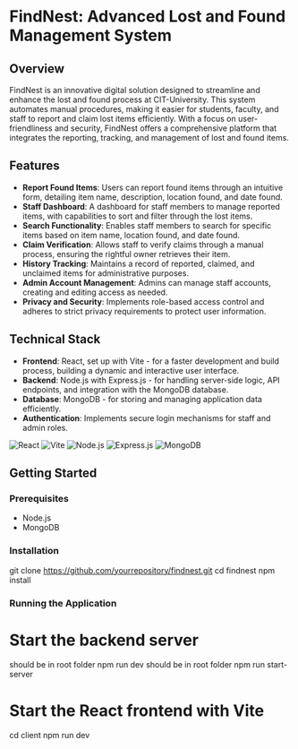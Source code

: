# FindNest: Advanced Lost and Found Management System

## Overview
FindNest is an innovative digital solution designed to streamline and enhance the lost and found process at CIT-University. This system automates manual procedures, making it easier for students, faculty, and staff to report and claim lost items efficiently. With a focus on user-friendliness and security, FindNest offers a comprehensive platform that integrates the reporting, tracking, and management of lost and found items.

## Features
- **Report Found Items**: Users can report found items through an intuitive form, detailing item name, description, location found, and date found.
- **Staff Dashboard**: A dashboard for staff members to manage reported items, with capabilities to sort and filter through the lost items.
- **Search Functionality**: Enables staff members to search for specific items based on item name, location found, and date found.
- **Claim Verification**: Allows staff to verify claims through a manual process, ensuring the rightful owner retrieves their item.
- **History Tracking**: Maintains a record of reported, claimed, and unclaimed items for administrative purposes.
- **Admin Account Management**: Admins can manage staff accounts, creating and editing access as needed.
- **Privacy and Security**: Implements role-based access control and adheres to strict privacy requirements to protect user information.

## Technical Stack

- **Frontend**: React, set up with Vite - for a faster development and build process, building a dynamic and interactive user interface.
- **Backend**: Node.js with Express.js - for handling server-side logic, API endpoints, and integration with the MongoDB database.
- **Database**: MongoDB - for storing and managing application data efficiently.
- **Authentication**: Implements secure login mechanisms for staff and admin roles.

![React](https://img.shields.io/badge/-React-20232A?style=for-the-badge&logo=react&logoColor=61DAFB)
![Vite](https://img.shields.io/badge/-Vite-B73BFE?style=for-the-badge&logo=vite&logoColor=FFD62E)
![Node.js](https://img.shields.io/badge/-Node.js-339933?style=for-the-badge&logo=nodedotjs&logoColor=white)
![Express.js](https://img.shields.io/badge/-Express.js-000000?style=for-the-badge&logo=express&logoColor=white)
![MongoDB](https://img.shields.io/badge/-MongoDB-47A248?style=for-the-badge&logo=mongodb&logoColor=white)

## Getting Started

### Prerequisites
- Node.js
- MongoDB

### Installation
git clone https://github.com/yourrepository/findnest.git
cd findnest
npm install

### Running the Application
# Start the backend server
should be in root folder
npm run dev
should be in root folder
npm run start-server

# Start the React frontend with Vite
cd client
npm run dev
